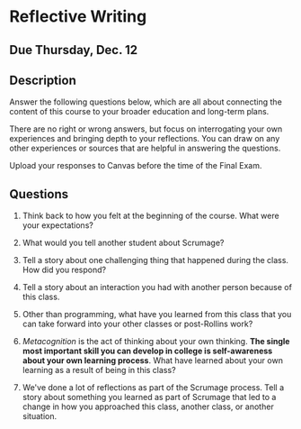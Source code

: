 # Reflective Writing

## Due Thursday, Dec. 12

## Description

Answer the following questions below, which are all about connecting the content of this course to your broader education and long-term plans.

There are no right or wrong answers, but focus on interrogating your own experiences and bringing depth to your reflections. You can draw 
on any other experiences or sources that are helpful in answering the questions.

Upload your responses to Canvas before the time of the Final Exam.

## Questions

1. Think back to how you felt at the beginning of the course. What were your expectations?

2. What would you tell another student about Scrumage?

3. Tell a story about one challenging thing that happened during the class. How did you respond?

4. Tell a story about an interaction you had with another person because of this class.

5. Other than programming, what have you learned from this class that you can take forward into your other classes or post-Rollins work?

6. *Metacognition* is the act of thinking about your own thinking. **The single most important skill you can develop in college is
self-awareness about your own learning process**. What have learned about your own learning as a result of being in this class?

7. We've done a lot of reflections as part of the Scrumage process. Tell a story about something you learned as part of Scrumage that
led to a change in how you approached this class, another class, or another situation.


